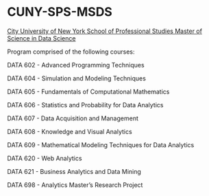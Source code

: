 # CUNY-SPS-MSDS
[City University of New York School of Professional Studies Master of Science in Data Science](https://sps.cuny.edu/academics/graduate/master-science-data-science-ms)

Program comprised of the following courses:

DATA 602 - Advanced Programming Techniques 

DATA 604 - Simulation and Modeling Techniques 

DATA 605 - Fundamentals of Computational Mathematics 

DATA 606 - Statistics and Probability for Data Analytics 

DATA 607 - Data Acquisition and Management 

DATA 608 - Knowledge and Visual Analytics 

DATA 609 - Mathematical Modeling Techniques for Data Analytics 

DATA 620 - Web Analytics 

DATA 621 - Business Analytics and Data Mining 

DATA 698 - Analytics Master’s Research Project

